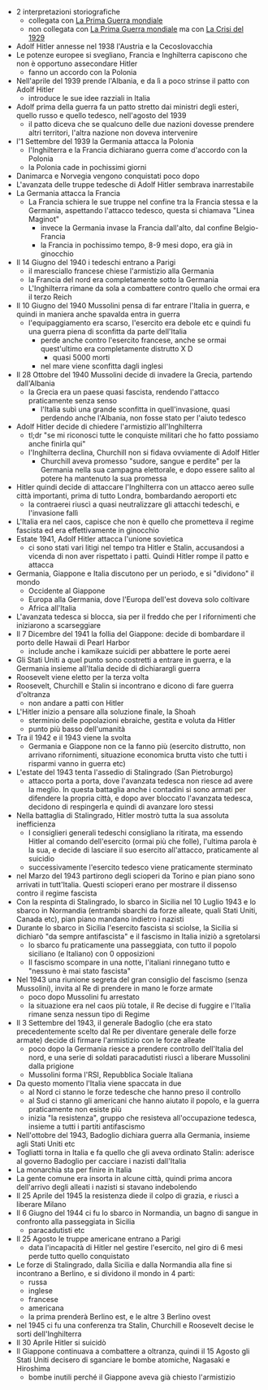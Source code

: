 * 2 interpretazioni storiografiche
	* collegata con [La Prima Guerra mondiale](../La%20Prima%20Guerra%20mondiale/La%20Prima%20Guerra%20mondiale.md) 
	* non collegata con [La Prima Guerra mondiale](../La%20Prima%20Guerra%20mondiale/La%20Prima%20Guerra%20mondiale.md) ma con [La Crisi del 1929](../La%20Crisi%20del%201929/La%20Crisi%20del%201929.md) 
* Adolf Hitler annesse nel 1938 l'Austria e la Cecoslovacchia
* Le potenze europee si svegliano, Francia e Inghilterra capiscono che non è opportuno assecondare Hitler 
	* fanno un accordo con la Polonia
* Nell'aprile del 1939 prende l'Albania, e da lì a poco strinse il patto con Adolf Hitler 
	* introduce le sue idee razziali in Italia
* Adolf prima della guerra fa un patto stretto dai ministri degli esteri, quello russo e quello tedesco, nell'agosto del 1939
	* il patto diceva che se qualcuno delle due nazioni dovesse prendere altri territori, l'altra nazione non doveva intervenire
* l'1 Settembre del 1939 la Germania attacca la Polonia
	* l'Inghilterra e la Francia dichiarano guerra come d'accordo con la Polonia
	* la Polonia cade in pochissimi giorni 
* Danimarca e Norvegia vengono conquistati poco dopo
* L'avanzata delle truppe tedesche di Adolf Hitler sembrava inarrestabile
* La Germania attacca la Francia 
	* La Francia schiera le sue truppe nel confine tra la Francia stessa e la Germania, aspettando l'attacco tedesco, questa si chiamava "Linea Maginot"
		* invece la Germania invase la Francia dall'alto, dal confine Belgio-Francia
		* la Francia in pochissimo tempo, 8-9 mesi dopo, era già in ginocchio
* Il 14 Giugno del 1940 i tedeschi entrano a Parigi
	* il maresciallo francese chiese l'armistizio alla Germania
	* la Francia del nord era completamente sotto la Germania 
	* L'Inghilterra rimane da sola a combattere contro quello che ormai era il terzo Reich
* Il 10 Giugno del 1940 Mussolini pensa di far entrare l'Italia in guerra, e quindi in maniera anche spavalda entra in guerra 
	* l'equipaggiamento era scarso, l'esercito era debole etc e quindi fu una guerra piena di sconfitta da parte dell'Italia 
		* perde anche contro l'esercito francese, anche se ormai quest'ultimo era completamente distrutto X D 
			* quasi 5000 morti
		* nel mare viene sconfitta dagli inglesi
* Il 28 Ottobre del 1940 Mussolini decide di invadere la Grecia, partendo dall'Albania 
	* la Grecia era un paese quasi fascista, rendendo l'attacco praticamente senza senso
		* l'Italia subì una grande sconfitta in quell'invasione, quasi perdendo anche l'Albania, non fosse stato per l'aiuto tedesco 
* Adolf Hitler decide di chiedere l'armistizio all'Inghilterra 
	* tl;dr "se mi riconosci tutte le conquiste militari che ho fatto possiamo anche finirla qui"
	* l'Inghilterra declina, Churchill non si fidava ovviamente di Adolf Hitler 
		* Churchill aveva promesso "sudore, sangue e perdite" per la Germania nella sua campagna elettorale, e dopo essere salito al potere ha mantenuto la sua promessa
* Hitler quindi decide di attaccare l'Inghilterra con un attacco aereo sulle città importanti, prima di tutto Londra, bombardando aeroporti etc
	* la contraerei riuscì a quasi neutralizzare gli attacchi tedeschi, e l'invasione fallì
* L'Italia era nel caos, capisce che non è quello che prometteva il regime fascista ed era effettivamente in ginocchio
* Estate 1941, Adolf Hitler attacca l'unione sovietica
	* ci sono stati vari litigi nel tempo tra Hitler e Stalin, accusandosi a vicenda di non aver rispettato i patti. Quindi Hitler rompe il patto e attacca
* Germania, Giappone e Italia discutono per un periodo, e si "dividono" il mondo
	* Occidente al Giappone 
	* Europa alla Germania, dove l'Europa dell'est doveva solo coltivare
	* Africa all'Italia
* L'avanzata tedesca si blocca, sia per il freddo che per I rifornimenti che iniziarono a scarseggiare
* Il 7 Dicembre del 1941 la follia del Giappone: decide di bombardare il porto delle Hawaii di Pearl Harbor
	* include anche i kamikaze suicidi per abbattere le porte aerei
* Gli Stati Uniti a quel punto sono costretti a entrare in guerra, e la Germania insieme all'Italia decide di dichiarargli guerra
* Roosevelt viene eletto per la terza volta
* Roosevelt, Churchill e Stalin si incontrano e dicono di fare guerra d'oltranza
	* non andare a patti con Hitler 
* L'Hitler inizio a pensare alla soluzione finale, la Shoah
	* sterminio delle popolazioni ebraiche, gestita e voluta da Hitler 
	* punto più basso dell'umanità
* Tra il 1942 e il 1943 viene la svolta
	* Germania e Giappone non ce la fanno più (esercito distrutto, non arrivano rifornimenti, situazione economica brutta visto che tutti i risparmi vanno in guerra etc)
* L'estate del 1943 tenta l'assedio di Stalingrado (San Pietroburgo)
	* attacco porta a porta, dove l'avanzata tedesca non riesce ad avere la meglio. In questa battaglia anche i contadini si sono armati per difendere la propria città, e dopo aver bloccato l'avanzata tedesca, decidono di respingerla e quindi di avanzare loro stessi
* Nella battaglia di Stalingrado, Hitler mostrò tutta la sua assoluta inefficienza 
	* I consiglieri generali tedeschi consigliano la ritirata, ma essendo Hitler al comando dell'esercito (ormai più che folle), l'ultima parola è la sua, e decide di lasciare il suo esercito all'attacco, praticamente al suicidio 
	* successivamente l'esercito tedesco viene praticamente sterminato
* nel Marzo del 1943 partirono degli scioperi da Torino e pian piano sono arrivati in tutt'Italia. Questi scioperi erano per mostrare il dissenso contro il regime fascista 
* Con la respinta di Stalingrado, lo sbarco in Sicilia nel 10 Luglio 1943 e lo sbarco in Normandia (entrambi sbarchi da forze alleate, quali Stati Uniti, Canada etc), pian piano mandano indietro i nazisti
* Durante lo sbarco in Sicilia l'esercito fascista si sciolse, la Sicilia si dichiarò "da sempre antifascista" e il fascismo in Italia iniziò a sgretolarsi
	* lo sbarco fu praticamente una passeggiata, con tutto il popolo siciliano (e Italiano) con 0 opposizioni
	* Il fascismo scompare in una notte, l'italiani rinnegano tutto e "nessuno è mai stato fascista"
* Nel 1943 una riunione segreta del gran consiglio del fascismo (senza Mussolini), invita al Re di prendere in mano le forze armate
	* poco dopo Mussolini fu arrestato
	* la situazione era nel caos più totale, il Re decise di fuggire e l'Italia rimane senza nessun tipo di Regime 
* Il 3 Settembre del 1943, il generale Badoglio (che era stato precedentemente scelto dal Re per diventare generale delle forze armate) decide di firmare l'armistizio con le forze alleate
	* poco dopo la Germania riesce a prendere controllo dell'Italia del nord, e una serie di soldati paracadutisti riuscì a liberare Mussolini dalla prigione
	* Mussolini forma l'RSI, Repubblica Sociale Italiana 
* Da questo momento l'Italia viene spaccata in due
	* al Nord ci stanno le forze tedesche che hanno preso il controllo 
	* al Sud ci stanno gli americani che hanno aiutato il popolo, e la guerra praticamente non esiste più 
	* inizia "la resistenza", gruppo che resisteva all'occupazione tedesca, insieme a tutti i partiti antifascismo
* Nell'ottobre del 1943, Badoglio dichiara guerra alla Germania, insieme agli Stati Uniti etc
* Togliatti torna in Italia e fa quello che gli aveva ordinato Stalin: aderisce al governo Badoglio per cacciare i nazisti dall'Italia 
* La monarchia sta per finire in Italia 
* La gente comune era insorta in alcune città, quindi prima ancora dell'arrivo degli alleati i nazisti si stavano indebolendo
* Il 25 Aprile del 1945 la resistenza diede il colpo di grazia, e riuscì a liberare Milano
* Il 6 Giugno del 1944 ci fu lo sbarco in Normandia, un bagno di sangue in confronto alla passeggiata in Sicilia 
	* paracadutisti etc
* Il 25 Agosto le truppe americane entrano a Parigi 
	* data l'incapacità di Hitler nel gestire l'esercito, nel giro di 6 mesi perde tutto quello conquistato
* Le forze di Stalingrado, dalla Sicilia e dalla Normandia alla fine si incontrano a Berlino, e si dividono il mondo in 4 parti:
	* russa
	* inglese
	* francese 
	* americana
	* la prima prenderà Berlino est, e le altre 3 Berlino ovest 
* nel 1945 ci fu una conferenza tra Stalin, Churchill e Roosevelt decise le sorti dell'Inghilterra
* Il 30 Aprile Hitler si suicidò
* Il Giappone continuava a combattere a oltranza, quindi il 15 Agosto gli Stati Uniti decisero di sganciare le bombe atomiche, Nagasaki e Hiroshima
	* bombe inutili perché il Giappone aveva già chiesto l'armistizio
